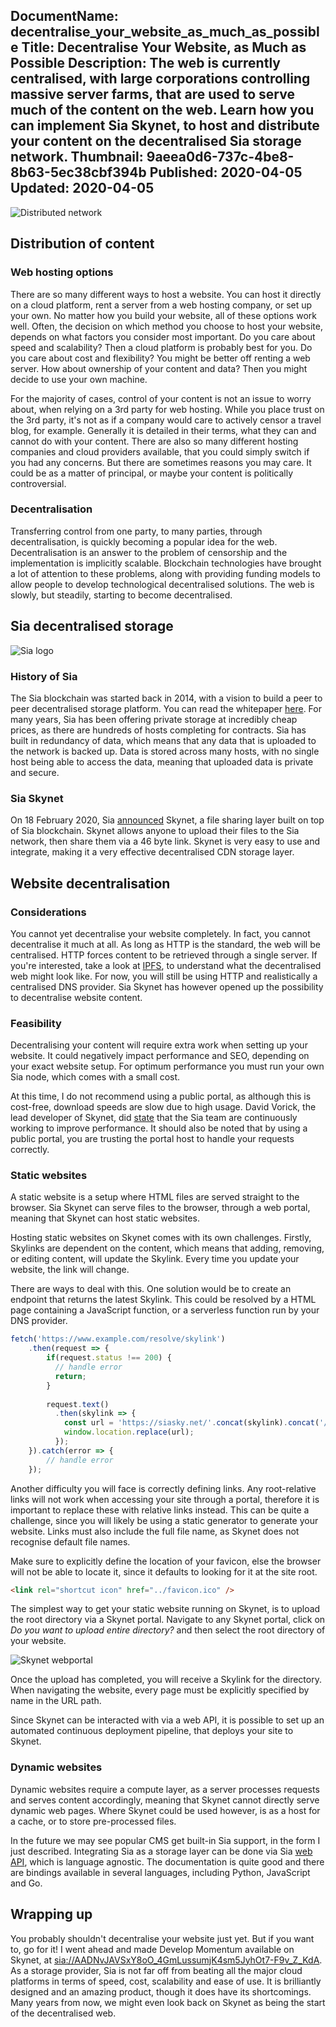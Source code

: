 DocumentName: decentralise_your_website_as_much_as_possible
Title: Decentralise Your Website, as Much as Possible
Description: The web is currently centralised, with large corporations controlling massive server farms, that are used to serve much of the content on the web. Learn how you can implement Sia Skynet, to host and distribute your content on the decentralised Sia storage network.
Thumbnail: 9aeea0d6-737c-4be8-8b63-5ec38cbf394b
Published: 2020-04-05
Updated: 2020-04-05
---
![Distributed network](../assets/images/blog/9aeea0d6-737c-4be8-8b63-5ec38cbf394b-w1920-h1440.jpg)

## Distribution of content

### Web hosting options

There are so many different ways to host a website. You can host it directly on a cloud platform, rent a server from a web hosting company, or set up your own. No matter how you build your website, all of these options work well. Often, the decision on which method you choose to host your website, depends on what factors you consider most important. Do you care about speed and scalability? Then a cloud platform is probably best for you. Do you care about cost and flexibility? You might be better off renting a web server. How about ownership of your content and data? Then you might decide to use your own machine.

For the majority of cases, control of your content is not an issue to worry about, when relying on a 3rd party for web hosting. While you place trust on the 3rd party, it's not as if a company would care to actively censor a travel blog, for example. Generally it is detailed in their terms, what they can and cannot do with your content. There are also so many different hosting companies and cloud providers available, that you could simply switch if you had any concerns. But there are sometimes reasons you may care. It could be as a matter of principal, or maybe your content is politically controversial.

### Decentralisation

Transferring control from one party, to many parties, through decentralisation, is quickly becoming a popular idea for the web. Decentralisation is an answer to the problem of censorship and the implementation is implicitly scalable. Blockchain technologies have brought a lot of attention to these problems, along with providing funding models to allow people to develop technological decentralised solutions. The web is slowly, but steadily, starting to become decentralised.

## Sia decentralised storage

![Sia logo](../assets/images/blog/content/27b98c5e-ba57-47e6-9fe7-9b82fb89868b.jpg)

### History of Sia

The Sia blockchain was started back in 2014, with a vision to build a peer to peer decentralised storage platform. You can read the whitepaper [here](https://sia.tech/sia.pdf). For many years, Sia has been offering private storage at incredibly cheap prices, as there are hundreds of hosts completing for contracts. Sia has built in redundancy of data, which means that any data that is uploaded to the network is backed up. Data is stored across many hosts, with no single host being able to access the data, meaning that uploaded data is private and secure.

### Sia Skynet

On 18 February 2020, Sia [announced](https://blog.sia.tech/skynet-bdf0209d6d34) Skynet, a file sharing layer built on top of Sia blockchain. Skynet allows anyone to upload their files to the Sia network, then share them via a 46 byte link. Skynet is very easy to use and integrate, making it a very effective decentralised CDN storage layer.

## Website decentralisation

### Considerations

You cannot yet decentralise your website completely. In fact, you cannot decentralise it much at all. As long as HTTP is the standard, the web will be centralised. HTTP forces content to be retrieved through a single server. If you're interested, take a look at [IPFS](https://ipfs.io), to understand what the decentralised web might look like. For now, you will still be using HTTP and realistically a centralised DNS provider. Sia Skynet has however opened up the possibility to decentralise website content.

### Feasibility

Decentralising your content will require extra work when setting up your website. It could negatively impact performance and SEO, depending on your exact website setup. For optimum performance you must run your own Sia node, which comes with a small cost.

At this time, I do not recommend using a public portal, as although this is cost-free, download speeds are slow due to high usage. David Vorick, the lead developer of Skynet, did [state](https://twitter.com/DavidVorick/status/1244715979214663680) that the Sia team are continuously working to improve performance. It should also be noted that by using a public portal, you are trusting the portal host to handle your requests correctly.

### Static websites

A static website is a setup where HTML files are served straight to the browser. Sia Skynet can serve files to the browser, through a web portal, meaning that Skynet can host static websites.

Hosting static websites on Skynet comes with its own challenges. Firstly, Skylinks are dependent on the content, which means that adding, removing, or editing content, will update the Skylink. Every time you update your website, the link will change.

There are ways to deal with this. One solution would be to create an endpoint that returns the latest Skylink. This could be resolved by a HTML page containing a JavaScript function, or a serverless function run by your DNS provider.

```javascript
fetch('https://www.example.com/resolve/skylink')
    .then(request => {
        if(request.status !== 200) {
          // handle error
          return;
        }
        
        request.text()
          .then(skylink => {
            const url = 'https://siasky.net/'.concat(skylink).concat('/index.html');
            window.location.replace(url);
          });
    }).catch(error => {
        // handle error
    });
```

Another difficulty you will face is correctly defining links. Any root-relative links will not work when accessing your site through a portal, therefore it is important to replace these with relative links instead. This can be quite a challenge, since you will likely be using a static generator to generate your website. Links must also include the full file name, as Skynet does not recognise default file names.

Make sure to explicitly define the location of your favicon, else the browser will not be able to locate it, since it defaults to looking for it at the site root.

```html
<link rel="shortcut icon" href="../favicon.ico" />
```

The simplest way to get your static website running on Skynet, is to upload the root directory via a Skynet portal. Navigate to any Skynet portal, click on _Do you want to upload entire directory?_ and then select the root directory of your website.

![Skynet webportal](../assets/images/blog/content/765827f6-192b-48c9-b3e1-cb7b33e3b881.png)

Once the upload has completed, you will receive a Skylink for the directory. When navigating the website, every page must be explicitly specified by name in the URL path.

Since Skynet can be interacted with via a web API, it is possible to set up an automated continuous deployment pipeline, that deploys your site to Skynet.

### Dynamic websites

Dynamic websites require a compute layer, as a server processes requests and serves content accordingly, meaning that Skynet cannot directly serve dynamic web pages. Where Skynet could be used however, is as a host for a cache, or to store pre-processed files.

In the future we may see popular CMS get built-in Sia support, in the form I just described. Integrating Sia as a storage layer can be done via Sia [web API](https://sia.tech/docs/#skynet), which is language agnostic. The documentation is quite good and there are bindings available in several languages, including Python, JavaScript and Go.

## Wrapping up

You probably shouldn't decentralise your website just yet. But if you want to, go for it! I went ahead and made Develop Momentum available on Skynet, at [sia://AADNvJAVSxY8oO_4GmLussumjK4sm5JyhOt7-F9v_Z_KdA](https://skynethub.io/AADNvJAVSxY8oO_4GmLussumjK4sm5JyhOt7-F9v_Z_KdA). As a storage provider, Sia is not far off from beating all the major cloud platforms in terms of speed, cost, scalability and ease of use. It is brilliantly designed and an amazing product, though it does have its shortcomings. Many years from now, we might even look back on Skynet as being the start of the decentralised web.